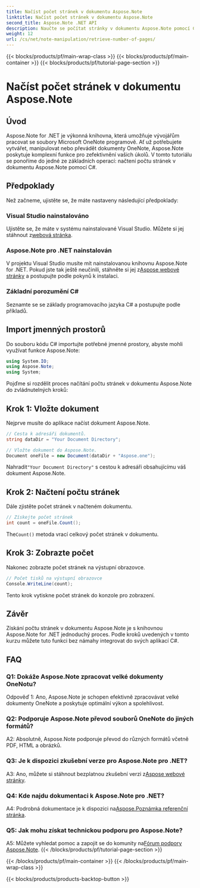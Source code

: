 ```yaml
---
title: Načíst počet stránek v dokumentu Aspose.Note
linktitle: Načíst počet stránek v dokumentu Aspose.Note
second_title: Aspose.Note .NET API
description: Naučte se počítat stránky v dokumentu Aspose.Note pomocí C#. Pro snadnou integraci postupujte podle našeho podrobného průvodce.
weight: 12
url: /cs/net/note-manipulation/retrieve-number-of-pages/
---
```


{{< blocks/products/pf/main-wrap-class >}}
{{< blocks/products/pf/main-container >}}
{{< blocks/products/pf/tutorial-page-section >}}

# Načíst počet stránek v dokumentu Aspose.Note

## Úvod

Aspose.Note for .NET je výkonná knihovna, která umožňuje vývojářům pracovat se soubory Microsoft OneNote programově. Ať už potřebujete vytvářet, manipulovat nebo převádět dokumenty OneNote, Aspose.Note poskytuje komplexní funkce pro zefektivnění vašich úkolů. V tomto tutoriálu se ponoříme do jedné ze základních operací: načtení počtu stránek v dokumentu Aspose.Note pomocí C#.

## Předpoklady

Než začneme, ujistěte se, že máte nastaveny následující předpoklady:

### Visual Studio nainstalováno

Ujistěte se, že máte v systému nainstalované Visual Studio. Můžete si jej stáhnout z[webová stránka](https://visualstudio.microsoft.com/).

### Aspose.Note pro .NET nainstalován

 V projektu Visual Studio musíte mít nainstalovanou knihovnu Aspose.Note for .NET. Pokud jste tak ještě neučinili, stáhněte si jej z[Aspose webové stránky](https://releases.aspose.com/note/net/) a postupujte podle pokynů k instalaci.

### Základní porozumění C#

Seznamte se se základy programovacího jazyka C# a postupujte podle příkladů.

## Import jmenných prostorů

Do souboru kódu C# importujte potřebné jmenné prostory, abyste mohli využívat funkce Aspose.Note:

```csharp
using System.IO;
using Aspose.Note;
using System;
```

Pojďme si rozdělit proces načítání počtu stránek v dokumentu Aspose.Note do zvládnutelných kroků:

## Krok 1: Vložte dokument

Nejprve musíte do aplikace načíst dokument Aspose.Note.

```csharp
// Cesta k adresáři dokumentů.
string dataDir = "Your Document Directory";

// Vložte dokument do Aspose.Note.
Document oneFile = new Document(dataDir + "Aspose.one");
```

 Nahradit`"Your Document Directory"` s cestou k adresáři obsahujícímu váš dokument Aspose.Note.

## Krok 2: Načtení počtu stránek

Dále zjistěte počet stránek v načteném dokumentu.

```csharp
// Získejte počet stránek
int count = oneFile.Count();
```

 The`Count()` metoda vrací celkový počet stránek v dokumentu.

## Krok 3: Zobrazte počet

Nakonec zobrazte počet stránek na výstupní obrazovce.

```csharp
// Počet tisků na výstupní obrazovce
Console.WriteLine(count);
```

Tento krok vytiskne počet stránek do konzole pro zobrazení.

## Závěr

Získání počtu stránek v dokumentu Aspose.Note je s knihovnou Aspose.Note for .NET jednoduchý proces. Podle kroků uvedených v tomto kurzu můžete tuto funkci bez námahy integrovat do svých aplikací C#.

## FAQ

### Q1: Dokáže Aspose.Note zpracovat velké dokumenty OneNotu?

Odpověď 1: Ano, Aspose.Note je schopen efektivně zpracovávat velké dokumenty OneNote a poskytuje optimální výkon a spolehlivost.

### Q2: Podporuje Aspose.Note převod souborů OneNote do jiných formátů?

A2: Absolutně, Aspose.Note podporuje převod do různých formátů včetně PDF, HTML a obrázků.

### Q3: Je k dispozici zkušební verze pro Aspose.Note pro .NET?

 A3: Ano, můžete si stáhnout bezplatnou zkušební verzi z[Aspose webové stránky](https://releases.aspose.com/).

### Q4: Kde najdu dokumentaci k Aspose.Note pro .NET?

 A4: Podrobná dokumentace je k dispozici na[Aspose.Poznámka referenční stránka](https://reference.aspose.com/note/net/).

### Q5: Jak mohu získat technickou podporu pro Aspose.Note?

 A5: Můžete vyhledat pomoc a zapojit se do komunity na[Fórum podpory Aspose.Note](https://forum.aspose.com/c/note/28).
{{< /blocks/products/pf/tutorial-page-section >}}

{{< /blocks/products/pf/main-container >}}
{{< /blocks/products/pf/main-wrap-class >}}

{{< blocks/products/products-backtop-button >}}
